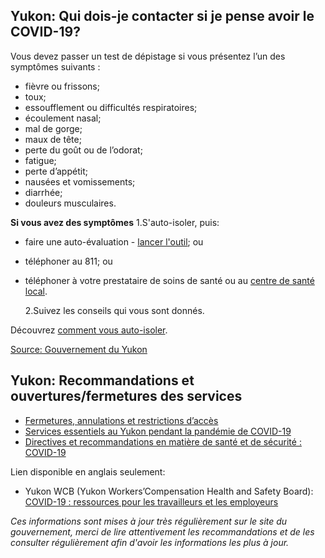 ## Yukon: Qui dois-je contacter si je pense avoir le COVID-19?

Vous devez passer un test de dépistage si vous présentez l’un des symptômes suivants :

- fièvre ou frissons;
- toux;
- essoufflement ou difficultés respiratoires;
- écoulement nasal;
- mal de gorge;
- maux de tête;
- perte du goût ou de l’odorat;
- fatigue;
- perte d’appétit;
- nausées et vomissements;
- diarrhée;
- douleurs musculaires.

**Si vous avez des symptômes**
 1.S'auto-isoler, puis:

- faire une auto-évaluation - [lancer l'outil](https://service.yukon.ca/fr/covid-19-auto-evaluation/); ou
- téléphoner au 811; ou
- téléphoner à votre prestataire de soins de santé ou au [centre de santé local](https://yukon.ca/fr/hopitaux-et-centres-de-sante).

  2.Suivez les conseils qui vous sont donnés.

Découvrez [comment vous auto-isoler](https://yukon.ca/fr/renseignements-sur-lauto-isolement).

[Source: Gouvernement du Yukon](https://yukon.ca/fr/questions-frequentes-la-covid-19-au-yukon)

## Yukon: Recommandations et ouvertures/fermetures des services

- [Fermetures, annulations et restrictions d’accès](https://yukon.ca/fr/fermetures-annulations-et-restrictions-dacces)
- [Services essentiels au Yukon pendant la pandémie de COVID-19](https://yukon.ca/fr/health-and-wellness/covid-19/essential-services-yukon-during-covid-19)
- [Directives et recommandations en matière de santé et de sécurité : COVID-19](https://yukon.ca/fr/industry-specific-guidelines-and-recommendations-covid-19)

Lien disponible en anglais seulement:

- Yukon WCB (Yukon Workers’Compensation Health and Safety Board): [COVID-19 : ressources pour les travailleurs et les employeurs](https://wcb.yk.ca/COVID-19.aspx)

_Ces informations sont mises à jour très régulièrement sur le site du gouvernement, merci de lire attentivement les recommandations et de les consulter régulièrement afin d'avoir les informations les plus à jour._
